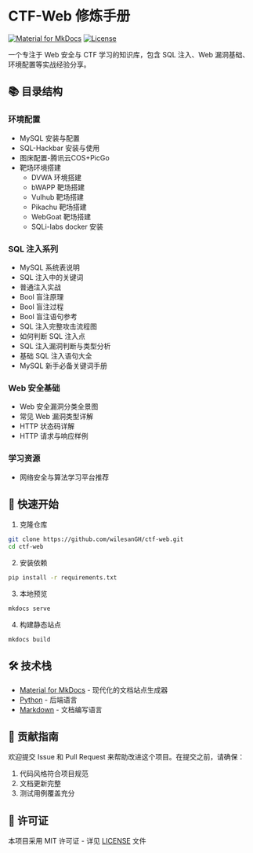 # CTF-Web 修炼手册

[![Material for MkDocs](https://img.shields.io/badge/Material%20for%20MkDocs-9.5.0-blue.svg)](https://squidfunk.github.io/mkdocs-material/)
[![License](https://img.shields.io/badge/license-MIT-green.svg)](LICENSE)

一个专注于 Web 安全与 CTF 学习的知识库，包含 SQL 注入、Web 漏洞基础、环境配置等实战经验分享。

## 📚 目录结构

### 环境配置
- MySQL 安装与配置
- SQL-Hackbar 安装与使用
- 图床配置-腾讯云COS+PicGo
- 靶场环境搭建
  - DVWA 环境搭建
  - bWAPP 靶场搭建
  - Vulhub 靶场搭建
  - Pikachu 靶场搭建
  - WebGoat 靶场搭建
  - SQLi-labs docker 安装

### SQL 注入系列
- MySQL 系统表说明
- SQL 注入中的关键词
- 普通注入实战
- Bool 盲注原理
- Bool 盲注过程
- Bool 盲注语句参考
- SQL 注入完整攻击流程图
- 如何判断 SQL 注入点
- SQL 注入漏洞判断与类型分析
- 基础 SQL 注入语句大全
- MySQL 新手必备关键词手册

### Web 安全基础
- Web 安全漏洞分类全景图
- 常见 Web 漏洞类型详解
- HTTP 状态码详解
- HTTP 请求与响应样例

### 学习资源
- 网络安全与算法学习平台推荐

## 🚀 快速开始

1. 克隆仓库
```bash
git clone https://github.com/wilesanGH/ctf-web.git
cd ctf-web
```

2. 安装依赖
```bash
pip install -r requirements.txt
```

3. 本地预览
```bash
mkdocs serve
```

4. 构建静态站点
```bash
mkdocs build
```

## 🛠️ 技术栈

- [Material for MkDocs](https://squidfunk.github.io/mkdocs-material/) - 现代化的文档站点生成器
- [Python](https://www.python.org/) - 后端语言
- [Markdown](https://www.markdownguide.org/) - 文档编写语言

## 🤝 贡献指南

欢迎提交 Issue 和 Pull Request 来帮助改进这个项目。在提交之前，请确保：

1. 代码风格符合项目规范
2. 文档更新完整
3. 测试用例覆盖充分

## 📄 许可证

本项目采用 MIT 许可证 - 详见 [LICENSE](LICENSE) 文件
